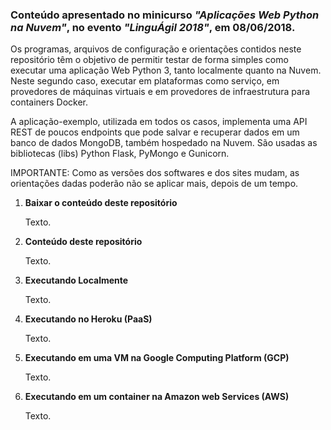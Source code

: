 ### Conteúdo apresentado no minicurso *"Aplicações Web Python na Nuvem"*, no evento *"LinguÁgil 2018"*, em 08/06/2018. ###

Os programas, arquivos de configuração e orientações contidos neste repositório têm o objetivo de permitir testar de forma simples como executar uma aplicação Web Python 3, tanto localmente quanto na Nuvem. Neste segundo caso, executar em plataformas como serviço, em provedores de máquinas virtuais e em provedores de infraestrutura para containers Docker.

A aplicação-exemplo, utilizada em todos os casos, implementa uma API REST de poucos endpoints que pode salvar e recuperar dados em um banco de dados MongoDB, também hospedado na Nuvem. São usadas as bibliotecas (libs) Python Flask, PyMongo e Gunicorn.

IMPORTANTE: Como as versões dos softwares e dos sites mudam, as orientações dadas poderão não se aplicar mais, depois de um tempo.

1. **Baixar o conteúdo deste repositório**

    Texto.
    
1. **Conteúdo deste repositório**

    Texto.    

2. **Executando Localmente**

    Texto.
    
3. **Executando no Heroku (PaaS)**

    Texto.    
    
4. **Executando em uma VM na Google Computing Platform (GCP)**

    Texto.    
    
5. **Executando em um container na Amazon web Services (AWS)**

    Texto.        
    
    
